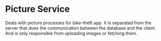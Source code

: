 # Picture Service
Deals with picture processes for bike-theft app. It is separated from the server that does the communication between the database and the client. And is only responsible from uploading images or fetching them.
